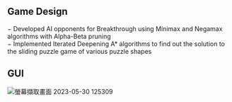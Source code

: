 ## Game Design
− Developed AI opponents for Breakthrough using Minimax and Negamax algorithms with Alpha-Beta pruning   
−	Implemented Iterated Deepening A* algorithms to find out the solution to the sliding puzzle game of various puzzle shapes
## GUI
![螢幕擷取畫面 2023-05-30 125309](https://github.com/user-attachments/assets/26318098-af4f-4e38-8a37-58fabd51433a)
